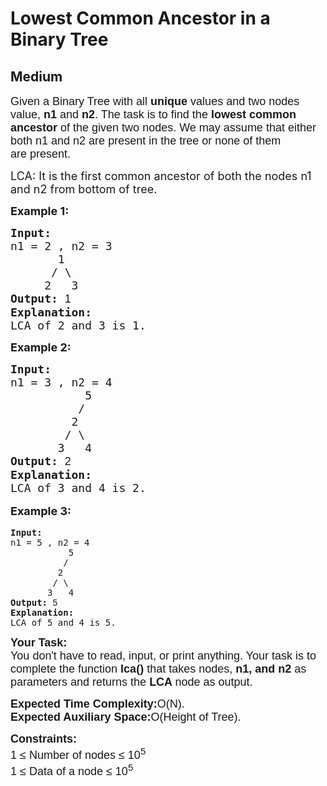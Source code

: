 # Lowest Common Ancestor in a Binary Tree
## Medium
<div class="problems_problem_content__Xm_eO"><p><span style="font-size: 18px;"><span style="font-family: arial,helvetica,sans-serif;">Given a Binary Tree with all <strong>unique</strong> values and two nodes value,&nbsp;<strong>n1</strong> and <strong>n2</strong>. The task is to find the<strong>&nbsp;lowest common ancestor</strong> of the given two nodes. We may assume that either both n1 and n2 are present in the tree or none of them are&nbsp;present. </span></span></p>
<p><span style="font-size: 18px;">LCA: It is the first common ancestor of both the nodes n1 and n2 from bottom of tree.</span></p>
<p><span style="font-size: 18px;"><strong>Example 1:</strong></span></p>
<pre><span style="font-size: 18px;"><strong>Input:
</strong>n1 = 2 , n2 = 3  
&nbsp;      1 
&nbsp;     / \ 
&nbsp;    2   3
<strong>Output: </strong><span style="font-family: arial,helvetica,sans-serif;">1
</span><strong>Explanation:
</strong></span><span style="font-size: 18px;">LCA of 2 and 3 is 1.</span></pre>
<p><span style="font-size: 18px;"><strong>Example 2:</strong></span></p>
<pre><span style="font-size: 18px;"><strong>Input:
</strong>n1 = 3 , n2 = 4
           5    
      &nbsp;   /    
      &nbsp;  2  
      &nbsp; / \  
      &nbsp;3   4
<strong>Output: </strong><span style="font-family: arial,helvetica,sans-serif;">2
</span><strong>Explanation:
</strong>LCA of 3 and 4 is 2.<strong> <br></strong></span></pre>
<p style="font-family: -apple-system, BlinkMacSystemFont, 'Segoe UI', Roboto, Oxygen, Ubuntu, Cantarell, 'Open Sans', 'Helvetica Neue', sans-serif; font-size: medium; white-space: normal;"><span style="font-size: 18px;"><strong>Example 3:</strong></span></p>
<pre><span><strong>Input:
</strong>n1 = 5 , n2 = 4
           5    
      &nbsp;   /    
      &nbsp;  2  
      &nbsp; / \  
      &nbsp;3   4
<strong>Output: </strong><span style="font-family: arial,helvetica,sans-serif;">5
</span><strong>Explanation:
</strong>LCA of 5 and 4 is 5.<strong> </strong></span></pre>
<p><span style="font-size: 18px;"><span style="font-family: arial,helvetica,sans-serif;"><strong>Your Task:</strong><br>You don't have to read, input, or print anything. Your task is to complete the function <strong>lca()&nbsp;</strong>that takes nodes, <strong>n1, and n2</strong> as parameters and returns the&nbsp;<strong>LCA </strong>node as output.&nbsp;</span></span></p>
<p><span style="font-size: 18px;"><span style="font-family: arial,helvetica,sans-serif;"><strong>Expected Time Complexity:</strong>O(N).<br><strong>Expected Auxiliary Space:</strong>O(Height of Tree).</span></span></p>
<p><span style="font-size: 18px;"><span style="font-family: arial,helvetica,sans-serif;"><strong>Constraints:</strong><br>1 ≤ Number of nodes ≤ 10<sup>5</sup><br>1 ≤ Data of a node ≤ 10<sup>5</sup></span></span></p></div>